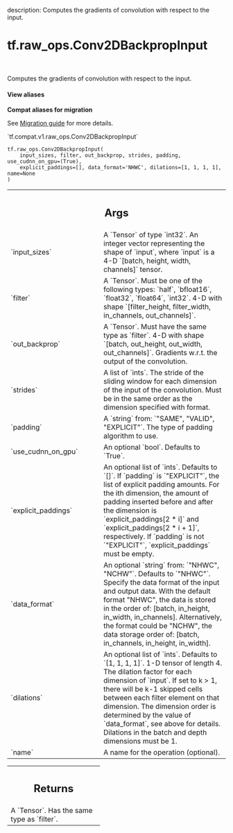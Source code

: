 description: Computes the gradients of convolution with respect to the input.

<div itemscope itemtype="http://developers.google.com/ReferenceObject">
<meta itemprop="name" content="tf.raw_ops.Conv2DBackpropInput" />
<meta itemprop="path" content="Stable" />
</div>

# tf.raw_ops.Conv2DBackpropInput

<!-- Insert buttons and diff -->

<table class="tfo-notebook-buttons tfo-api nocontent" align="left">

</table>



Computes the gradients of convolution with respect to the input.

<section class="expandable">
  <h4 class="showalways">View aliases</h4>
  <p>
<b>Compat aliases for migration</b>
<p>See
<a href="https://www.tensorflow.org/guide/migrate">Migration guide</a> for
more details.</p>
<p>`tf.compat.v1.raw_ops.Conv2DBackpropInput`</p>
</p>
</section>

<pre class="devsite-click-to-copy prettyprint lang-py tfo-signature-link">
<code>tf.raw_ops.Conv2DBackpropInput(
    input_sizes, filter, out_backprop, strides, padding, use_cudnn_on_gpu=(True),
    explicit_paddings=[], data_format='NHWC', dilations=[1, 1, 1, 1], name=None
)
</code></pre>



<!-- Placeholder for "Used in" -->


<!-- Tabular view -->
 <table class="responsive fixed orange">
<colgroup><col width="214px"><col></colgroup>
<tr><th colspan="2"><h2 class="add-link">Args</h2></th></tr>

<tr>
<td>
`input_sizes`
</td>
<td>
A `Tensor` of type `int32`.
An integer vector representing the shape of `input`,
where `input` is a 4-D `[batch, height, width, channels]` tensor.
</td>
</tr><tr>
<td>
`filter`
</td>
<td>
A `Tensor`. Must be one of the following types: `half`, `bfloat16`, `float32`, `float64`, `int32`.
4-D with shape
`[filter_height, filter_width, in_channels, out_channels]`.
</td>
</tr><tr>
<td>
`out_backprop`
</td>
<td>
A `Tensor`. Must have the same type as `filter`.
4-D with shape `[batch, out_height, out_width, out_channels]`.
Gradients w.r.t. the output of the convolution.
</td>
</tr><tr>
<td>
`strides`
</td>
<td>
A list of `ints`.
The stride of the sliding window for each dimension of the input
of the convolution. Must be in the same order as the dimension specified with
format.
</td>
</tr><tr>
<td>
`padding`
</td>
<td>
A `string` from: `"SAME", "VALID", "EXPLICIT"`.
The type of padding algorithm to use.
</td>
</tr><tr>
<td>
`use_cudnn_on_gpu`
</td>
<td>
An optional `bool`. Defaults to `True`.
</td>
</tr><tr>
<td>
`explicit_paddings`
</td>
<td>
An optional list of `ints`. Defaults to `[]`.
If `padding` is `"EXPLICIT"`, the list of explicit padding amounts. For the ith
dimension, the amount of padding inserted before and after the dimension is
`explicit_paddings[2 * i]` and `explicit_paddings[2 * i + 1]`, respectively. If
`padding` is not `"EXPLICIT"`, `explicit_paddings` must be empty.
</td>
</tr><tr>
<td>
`data_format`
</td>
<td>
An optional `string` from: `"NHWC", "NCHW"`. Defaults to `"NHWC"`.
Specify the data format of the input and output data. With the
default format "NHWC", the data is stored in the order of:
[batch, in_height, in_width, in_channels].
Alternatively, the format could be "NCHW", the data storage order of:
[batch, in_channels, in_height, in_width].
</td>
</tr><tr>
<td>
`dilations`
</td>
<td>
An optional list of `ints`. Defaults to `[1, 1, 1, 1]`.
1-D tensor of length 4.  The dilation factor for each dimension of
`input`. If set to k > 1, there will be k-1 skipped cells between each filter
element on that dimension. The dimension order is determined by the value of
`data_format`, see above for details. Dilations in the batch and depth
dimensions must be 1.
</td>
</tr><tr>
<td>
`name`
</td>
<td>
A name for the operation (optional).
</td>
</tr>
</table>



<!-- Tabular view -->
 <table class="responsive fixed orange">
<colgroup><col width="214px"><col></colgroup>
<tr><th colspan="2"><h2 class="add-link">Returns</h2></th></tr>
<tr class="alt">
<td colspan="2">
A `Tensor`. Has the same type as `filter`.
</td>
</tr>

</table>

